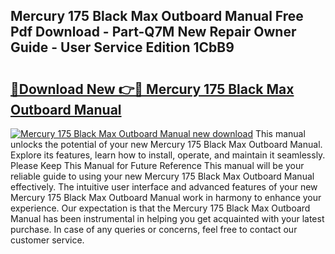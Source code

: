## Mercury 175 Black Max Outboard Manual Free Pdf Download - Part-Q7M New Repair Owner Guide - User Service Edition 1CbB9

# <h2><a href="http://bc65573.oget.top/?id=Mercury+175+Black+Max+Outboard+Manual">🔗Download New 👉🔴 Mercury 175 Black Max Outboard Manual</a></h2>

[![Mercury 175 Black Max Outboard Manual new download](https://i.imgur.com/5g1atiW.png)](http://bc65573.oget.top/?id=Mercury+175+Black+Max+Outboard+Manual)
This manual unlocks the potential of your new Mercury 175 Black Max Outboard Manual. Explore its features, learn how to install, operate, and maintain it seamlessly. Please Keep This Manual for Future Reference This manual will be your reliable guide to using your new Mercury 175 Black Max Outboard Manual effectively. The intuitive user interface and advanced features of your new Mercury 175 Black Max Outboard Manual work in harmony to enhance your experience. Our expectation is that the Mercury 175 Black Max Outboard Manual has been instrumental in helping you get acquainted with your latest purchase. In case of any queries or concerns, feel free to contact our customer service.
